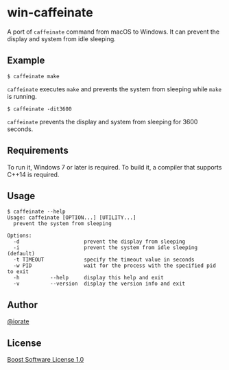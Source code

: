 # win-caffeinate
A port of `caffeinate` command from macOS to Windows. It can prevent the display and system from idle sleeping.

## Example
```
$ caffeinate make
```
`caffeinate` executes `make` and prevents the system from sleeping while `make` is running.
```
$ caffeinate -dit3600
```
`caffeinate` prevents the display and system from sleeping for 3600 seconds.

## Requirements
To run it, Windows 7 or later is required. To build it, a compiler that supports C++14 is required.

## Usage
```
$ caffeinate --help
Usage: caffeinate [OPTION...] [UTILITY...]
  prevent the system from sleeping

Options:
  -d                     prevent the display from sleeping
  -i                     prevent the system from idle sleeping (default)
  -t TIMEOUT             specify the timeout value in seconds
  -w PID                 wait for the process with the specified pid to exit
  -h          --help     display this help and exit
  -v          --version  display the version info and exit
```

## Author
[@iorate](https://twitter.com/iorate)

## License
[Boost Software License 1.0](http://www.boost.org/LICENSE_1_0.txt)
